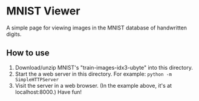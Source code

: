 # MNIST Viewer

A simple page for viewing images in the MNIST database of handwritten digits.

## How to use

1. Download/unzip MNIST's "train-images-idx3-ubyte" into this directory.
2. Start the a web server in this directory. For example:
    `python -m SimpleHTTPServer`
3. Visit the server in a web browser. (In the example above, it's at localhost:8000.) Have fun!

